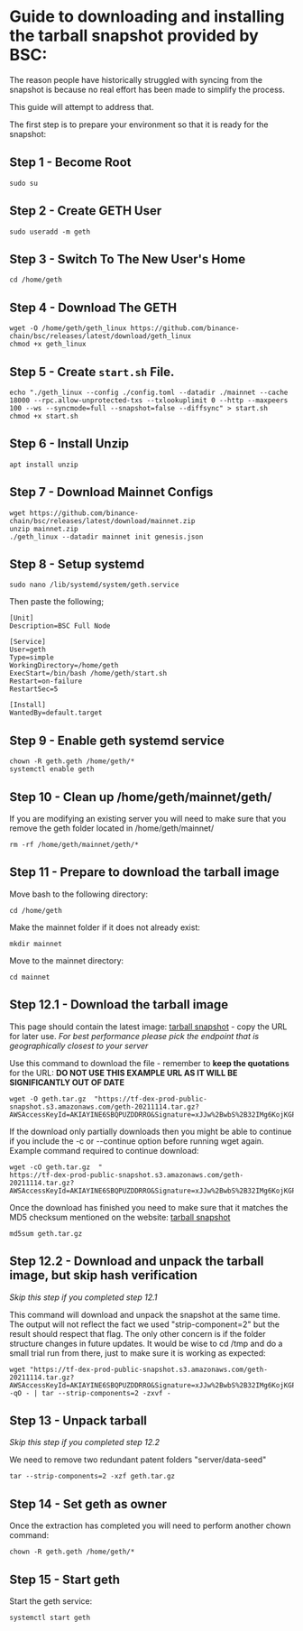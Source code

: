 # Guide to downloading and installing the tarball snapshot provided by BSC:

The reason people have historically struggled with syncing from the snapshot is because no real effort has been made to simplify the process.

This guide will attempt to address that.

The first step is to prepare your environment so that it is ready for the snapshot:

## Step 1 - Become Root
```
sudo su
```

## Step 2 - Create GETH User
```
sudo useradd -m geth
```

## Step 3 - Switch To The New User's Home
```
cd /home/geth
```

## Step 4 - Download The GETH
```
wget -O /home/geth/geth_linux https://github.com/binance-chain/bsc/releases/latest/download/geth_linux
chmod +x geth_linux
```

## Step 5 - Create `start.sh` File.
```
echo "./geth_linux --config ./config.toml --datadir ./mainnet --cache 18000 --rpc.allow-unprotected-txs --txlookuplimit 0 --http --maxpeers 100 --ws --syncmode=full --snapshot=false --diffsync" > start.sh
chmod +x start.sh
```

## Step 6 - Install Unzip
```
apt install unzip
```

## Step 7 - Download Mainnet Configs
```
wget https://github.com/binance-chain/bsc/releases/latest/download/mainnet.zip
unzip mainnet.zip
./geth_linux --datadir mainnet init genesis.json
```

## Step 8 - Setup systemd
```
sudo nano /lib/systemd/system/geth.service
```

Then paste the following;

```
[Unit]
Description=BSC Full Node

[Service]
User=geth
Type=simple
WorkingDirectory=/home/geth
ExecStart=/bin/bash /home/geth/start.sh
Restart=on-failure
RestartSec=5

[Install]
WantedBy=default.target
```

## Step 9 - Enable geth systemd service

```
chown -R geth.geth /home/geth/*
systemctl enable geth
```

## Step 10 - Clean up /home/geth/mainnet/geth/


If you are modifying an existing server you will need to make sure that you remove the geth folder located in /home/geth/mainnet/
```
rm -rf /home/geth/mainnet/geth/*
```

## Step 11 - Prepare to download the tarball image

Move bash to the following directory:
```
cd /home/geth
```

Make the mainnet folder if it does not already exist:
```
mkdir mainnet
```

Move to the mainnet directory:
```
cd mainnet 
```

## Step 12.1 - Download the tarball image

This page should contain the latest image: [tarball snapshot](https://github.com/binance-chain/bsc-snapshots) - copy the URL for later use.
*For best performance please pick the endpoint that is geographically closest to your server*

Use this command to download the file - remember to **keep the quotations** for the URL:
**DO NOT USE THIS EXAMPLE URL AS IT WILL BE SIGNIFICANTLY OUT OF DATE**
```
wget -O geth.tar.gz  "https://tf-dex-prod-public-snapshot.s3.amazonaws.com/geth-20211114.tar.gz?AWSAccessKeyId=AKIAYINE6SBQPUZDDRRO&Signature=xJJw%2BwbS%2B32IMg6KojKGPq1TwKw%3D&Expires=1639516490"
```

If the download only partially downloads then you might be able to continue if you include the -c or --continue option before running wget again.
Example command required to continue download:
```
wget -cO geth.tar.gz  "
https://tf-dex-prod-public-snapshot.s3.amazonaws.com/geth-20211114.tar.gz?AWSAccessKeyId=AKIAYINE6SBQPUZDDRRO&Signature=xJJw%2BwbS%2B32IMg6KojKGPq1TwKw%3D&Expires=1639516490"
```

Once the download has finished you need to make sure that it matches the MD5 checksum mentioned on the website: [tarball snapshot](https://github.com/binance-chain/bsc-snapshots)
```
md5sum geth.tar.gz
```

## Step 12.2 - Download and unpack the tarball image, but skip hash verification

*Skip this step if you completed step 12.1*

This command will download and unpack the snapshot at the same time. The output will not reflect the fact we used "strip-component=2" but the result should respect that flag. The only other concern is if the folder structure changes in future updates. It would be wise to cd /tmp and do a small trial run from there, just to make sure it is working as expected:
```
wget "https://tf-dex-prod-public-snapshot.s3.amazonaws.com/geth-20211114.tar.gz?AWSAccessKeyId=AKIAYINE6SBQPUZDDRRO&Signature=xJJw%2BwbS%2B32IMg6KojKGPq1TwKw%3D&Expires=1639516490" -qO - | tar --strip-components=2 -zxvf -
```

## Step 13 - Unpack tarball

*Skip this step if you completed step 12.2*

We need to remove two redundant patent folders "server/data-seed"
```
tar --strip-components=2 -xzf geth.tar.gz
```

## Step 14 - Set geth as owner

Once the extraction has completed you will need to perform another chown command:
```
chown -R geth.geth /home/geth/*
```

## Step 15 - Start geth

Start the geth service:
```
systemctl start geth
```
